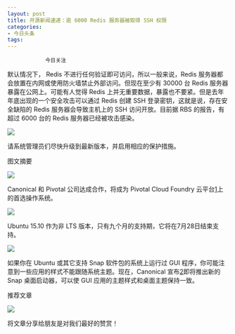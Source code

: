 ```yaml
---
layout: post
title: 开源新闻速递：逾 6000 Redis 服务器被取得 SSH 权限
categories:
- 今日头条
tags:
---
```

				今日关注

默认情况下， Redis 不进行任何验证即可访问，所以一般来说，Redis 服务器都会放置在内网或使用防火墙禁止外部访问。但现在至少有 30000 台 Redis 服务器暴露在公网上。可能有人觉得 Redis 上并无重要数据，暴露也不要紧。但是去年年底出现的一个安全攻击可以通过 Redis 创建 SSH 登录密钥，这就是说，存在安全缺陷的 Redis 服务器会导致主机上的 SSH 访问开放。目前据 RBS 的报告，有超过 6000 台的 Redis 服务器已经被攻击感染。

![](http://p3.pstatp.com/large/ac3000c7cb6be751f20)

请系统管理员们尽快升级到最新版本，并启用相应的保护措施。

图文摘要

![](http://p3.pstatp.com/large/ad20006467d3c6b7879)

Canonical 和 Pivotal 公司达成合作，将成为 Pivotal Cloud Foundry 云平台[1]上的首选操作系统。

![](http://p3.pstatp.com/large/acf000894963f901552)

Ubuntu 15.10 作为非 LTS 版本，只有九个月的支持期，它将在7月28日结束支持。

![](http://p3.pstatp.com/large/ac5000edbfb6b19fcca)

如果你在 Ubuntu 或其它支持 Snap 软件包的系统上运行过 GUI 程序，你可能注意到一些应用的样式不能跟随系统主题。现在，Canonical 宣布[2]即将推出新的 Snap 桌面启动器，可以使 GUI 应用的主题样式和桌面主题保持一致。

[1]: http://pivotal.io/platform

[2]: https://developer.ubuntu.com/en/blog/2016/07/06/announcing-new-snap-desktop-launchers/

推荐文章

![](http://p3.pstatp.com/large/a76000278135ea285d0)

将文章分享给朋友是对我们最好的赞赏！